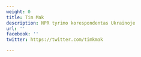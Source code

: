 ```yaml
---
weight: 0
title: Tim Mak
description: NPR tyrimo korespondentas Ukrainoje
url: ''
facebook: ''
twitter: https://twitter.com/timkmak

---
```

